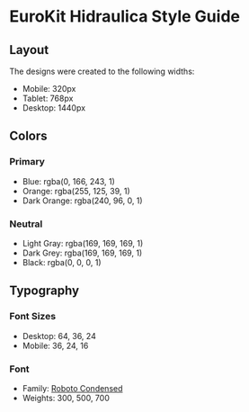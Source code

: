 # EuroKit Hidraulica Style Guide

## Layout

The designs were created to the following widths:

- Mobile: 320px
- Tablet: 768px
- Desktop: 1440px

## Colors

### Primary

- Blue: rgba(0, 166, 243, 1)
- Orange: rgba(255, 125, 39, 1)
- Dark Orange: rgba(240, 96, 0, 1)

### Neutral

- Light Gray: rgba(169, 169, 169, 1)
- Dark Grey: rgba(169, 169, 169, 1)
- Black: rgba(0, 0, 0, 1)

## Typography

### Font Sizes

- Desktop: 64, 36, 24
- Mobile: 36, 24, 16

### Font

- Family: [Roboto Condensed](https://fonts.google.com/share?selection.family=Roboto%20Condensed)
- Weights: 300, 500, 700